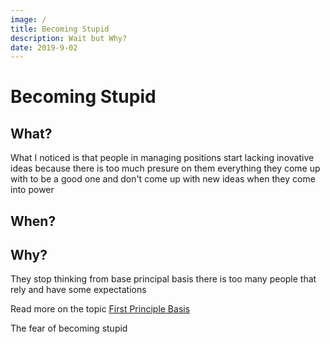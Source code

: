 ```yaml
---
image: /
title: Becoming Stupid
description: Wait but Why?
date: 2019-9-02
---
```

# Becoming Stupid

## What?
What I noticed is that people in managing positions start lacking inovative ideas because there is too much presure on them everything they come up with to be a good one and don't come up with new ideas when they come into power


## When?

## Why?
They stop thinking from base principal basis there is too many people that rely and have some expectations

Read more on the topic [First Principle Basis](https://gkkirilov.com/firstprinciplebasis)

The fear of becoming stupid
